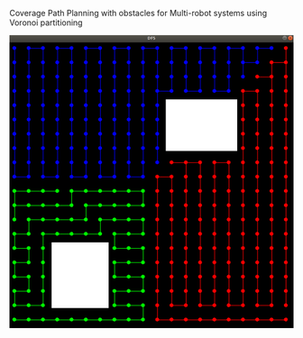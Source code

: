 Coverage Path Planning with obstacles for Multi-robot systems using Voronoi partitioning

![alt text](https://github.com/AshwinDisa/CPP/blob/b3a47e26beb2b2ac765dc92ba90000af10664526/Screenshot%20from%202021-12-27%2023-24-43.png)

